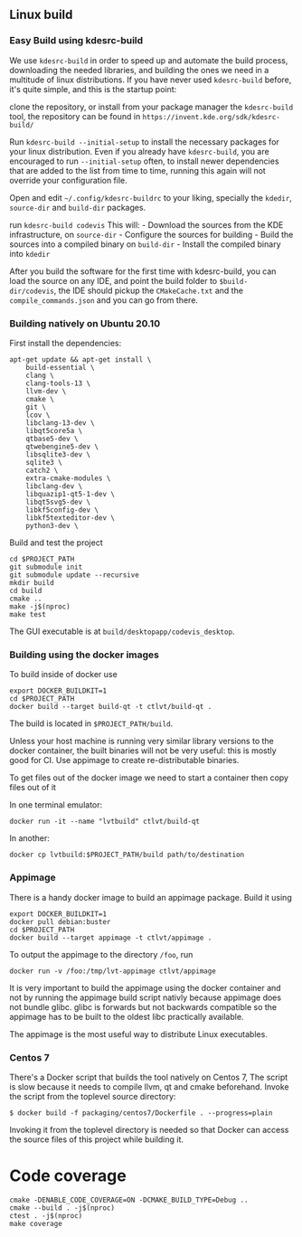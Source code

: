 ## Linux build

### Easy Build using kdesrc-build

We use `kdesrc-build` in order to speed up and automate the build process,
downloading the needed libraries, and building the ones we need in a multitude of linux distributions.
If you have never used `kdesrc-build` before, it's quite simple, and this is the startup point:

clone the repository, or install from your package manager the `kdesrc-build` tool, the repository can be found in `https://invent.kde.org/sdk/kdesrc-build/`

Run `kdesrc-build --initial-setup` to install the necessary packages for your linux distribution. Even if you already have `kdesrc-build`, you are encouraged to run `--initial-setup` often, to install newer dependencies that are added to the list from time to time, running this again will not override your configuration file.

Open and edit `~/.config/kdesrc-buildrc` to your liking, specially the `kdedir`, `source-dir` and `build-dir` packages.

run `kdesrc-build codevis`
This will:
    - Download the sources from the KDE infrastructure, on `source-dir`
    - Configure the sources for building
    - Build the sources into a compiled binary on `build-dir`
    - Install the compiled binary into `kdedir`

After you build the software for the first time with kdesrc-build, you can load the source on any IDE, and point the build folder to `$build-dir/codevis`, the IDE should pickup the `CMakeCache.txt` and the `compile_commands.json` and you can go from there.

### Building natively on Ubuntu 20.10

First install the dependencies:
```
apt-get update && apt-get install \
    build-essential \
    clang \
    clang-tools-13 \
    llvm-dev \
    cmake \
    git \
    lcov \
    libclang-13-dev \
    libqt5core5a \
    qtbase5-dev \
    qtwebengine5-dev \
    libsqlite3-dev \
    sqlite3 \
    catch2 \
    extra-cmake-modules \
    libclang-dev \
    libquazip1-qt5-1-dev \
    libqt5svg5-dev \
    libkf5config-dev \
    libkf5texteditor-dev \
    python3-dev \
```

Build and test the project
```
cd $PROJECT_PATH
git submodule init
git submodule update --recursive
mkdir build
cd build
cmake ..
make -j$(nproc)
make test
```

The GUI executable is at `build/desktopapp/codevis_desktop`.

### Building using the docker images

To build inside of docker use

```
export DOCKER_BUILDKIT=1
cd $PROJECT_PATH
docker build --target build-qt -t ctlvt/build-qt .
```

The build is located in `$PROJECT_PATH/build`.

Unless your host machine is running very similar library versions to the docker
container, the built binaries will not be very useful: this is mostly good for
CI. Use appimage to create re-distributable binaries.

To get files out of the docker image we need to start a container then copy files
out of it

In one terminal emulator:
```
docker run -it --name "lvtbuild" ctlvt/build-qt
```

In another:
```
docker cp lvtbuild:$PROJECT_PATH/build path/to/destination
```

### Appimage

There is a handy docker image to build an appimage package. Build it using
```
export DOCKER_BUILDKIT=1
docker pull debian:buster
cd $PROJECT_PATH
docker build --target appimage -t ctlvt/appimage .
```

To output the appimage to the directory `/foo`, run
```
docker run -v /foo:/tmp/lvt-appimage ctlvt/appimage
```

It is very important to build the appimage using the docker container and not by
running the appimage build script nativly because appimage does not bundle glibc.
glibc is forwards but not backwards compatible so the appimage has to be built
to the oldest libc practically available.

The appimage is the most useful way to distribute Linux executables.

### Centos 7

There's a Docker script that builds the tool natively on Centos 7, The script is
slow because it needs to compile llvm, qt and cmake beforehand.
Invoke the script from the toplevel source directory:

```
$ docker build -f packaging/centos7/Dockerfile . --progress=plain
```

Invoking it from the toplevel directory is needed so that Docker can access
the source files of this project while building it.

# Code coverage

```
cmake -DENABLE_CODE_COVERAGE=ON -DCMAKE_BUILD_TYPE=Debug ..
cmake --build . -j$(nproc)
ctest . -j$(nproc)
make coverage
```
